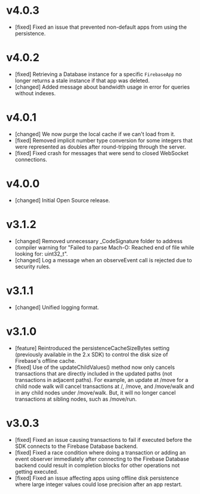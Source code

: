 # v4.0.3
- [fixed] Fixed an issue that prevented non-default apps from using the persistence.

# v4.0.2
- [fixed] Retrieving a Database instance for a specific `FirebaseApp` no longer returns a stale instance if that app was deleted.
- [changed] Added message about bandwidth usage in error for queries without indexes.

# v4.0.1
- [changed] We now purge the local cache if we can't load from it.
- [fixed] Removed implicit number type conversion for some integers that were represented as doubles after round-tripping through the server.
- [fixed] Fixed crash for messages that were send to closed WebSocket connections.

# v4.0.0
- [changed] Initial Open Source release.

# v3.1.2

- [changed] Removed unnecessary _CodeSignature folder to address compiler
  warning for "Failed to parse Mach-O: Reached end of file while looking for:
  uint32_t".
- [changed] Log a message when an observeEvent call is rejected due to security
  rules.

# v3.1.1

- [changed] Unified logging format.

# v3.1.0

- [feature] Reintroduced the persistenceCacheSizeBytes setting (previously
  available in the 2.x SDK) to control the disk size of Firebase's offline
  cache.
- [fixed] Use of the updateChildValues() method now only cancels transactions
  that are directly included in the updated paths (not transactions in adjacent
  paths). For example, an update at /move for a child node walk will cancel
  transactions at /, /move, and /move/walk and in any child nodes under
  /move/walk. But, it will no longer cancel transactions at sibling nodes,
  such as /move/run.

# v3.0.3

- [fixed] Fixed an issue causing transactions to fail if executed before the
  SDK connects to the Firebase Database backend.
- [fixed] Fixed a race condition where doing a transaction or adding an event
  observer immediately after connecting to the Firebase Database backend could
  result in completion blocks for other operations not getting executed.
- [fixed] Fixed an issue affecting apps using offline disk persistence where
  large integer values could lose precision after an app restart.
